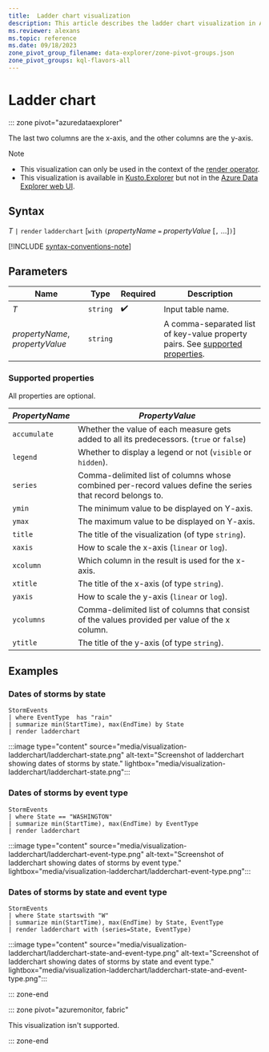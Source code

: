 ```yaml
---
title:  Ladder chart visualization
description: This article describes the ladder chart visualization in Azure Data Explorer.
ms.reviewer: alexans
ms.topic: reference
ms.date: 09/18/2023
zone_pivot_group_filename: data-explorer/zone-pivot-groups.json
zone_pivot_groups: kql-flavors-all
---
```

# Ladder chart

::: zone pivot="azuredataexplorer"

The last two columns are the x-axis, and the other columns are the y-axis.

> [!NOTE]
> * This visualization can only be used in the context of the [render operator](render-operator.md).
> * This visualization is available in [Kusto.Explorer](../../data-explorer-overview.md) but not in the [Azure Data Explorer web UI](../../web-ui-query-overview.md).

## Syntax

*T* `|` `render` `ladderchart` [`with` `(`*propertyName* `=` *propertyValue* [`,` ...]`)`]

[!INCLUDE [syntax-conventions-note](../../includes/syntax-conventions-note.md)]

## Parameters

| Name | Type | Required | Description |
| -- | -- | -- | -- |
| *T* | `string` |  :heavy_check_mark: | Input table name.
| *propertyName*, *propertyValue* | `string` | | A comma-separated list of key-value property pairs. See [supported properties](#supported-properties).|

### Supported properties

All properties are optional.

|*PropertyName*|*PropertyValue*                                                                   |
|--------------|----------------------------------------------------------------------------------|
|`accumulate`  |Whether the value of each measure gets added to all its predecessors. (`true` or `false`)|
|`legend`      |Whether to display a legend or not (`visible` or `hidden`).                       |
|`series`      |Comma-delimited list of columns whose combined per-record values define the series that record belongs to.|
|`ymin`        |The minimum value to be displayed on Y-axis.                                      |
|`ymax`        |The maximum value to be displayed on Y-axis.                                      |
|`title`       |The title of the visualization (of type `string`).                                |
|`xaxis`       |How to scale the x-axis (`linear` or `log`).                                      |
|`xcolumn`     |Which column in the result is used for the x-axis.                                |
|`xtitle`      |The title of the x-axis (of type `string`).                                       |
|`yaxis`       |How to scale the y-axis (`linear` or `log`).                                      |
|`ycolumns`    |Comma-delimited list of columns that consist of the values provided per value of the x column.|
|`ytitle`      |The title of the y-axis (of type `string`).                                       |

## Examples

### Dates of storms by state

```kusto
StormEvents
| where EventType  has "rain"
| summarize min(StartTime), max(EndTime) by State
| render ladderchart
```

:::image type="content" source="media/visualization-ladderchart/ladderchart-state.png" alt-text="Screenshot of ladderchart showing dates of storms by state." lightbox="media/visualization-ladderchart/ladderchart-state.png":::

### Dates of storms by event type

```kusto
StormEvents
| where State == "WASHINGTON"
| summarize min(StartTime), max(EndTime) by EventType
| render ladderchart
```

:::image type="content" source="media/visualization-ladderchart/ladderchart-event-type.png" alt-text="Screenshot of ladderchart showing dates of storms by event type." lightbox="media/visualization-ladderchart/ladderchart-event-type.png":::

### Dates of storms by state and event type

```kusto
StormEvents
| where State startswith "W"
| summarize min(StartTime), max(EndTime) by State, EventType
| render ladderchart with (series=State, EventType)
```

:::image type="content" source="media/visualization-ladderchart/ladderchart-state-and-event-type.png" alt-text="Screenshot of ladderchart showing dates of storms by state and event type." lightbox="media/visualization-ladderchart/ladderchart-state-and-event-type.png":::

::: zone-end

::: zone pivot="azuremonitor, fabric"

This visualization isn't supported.

::: zone-end
